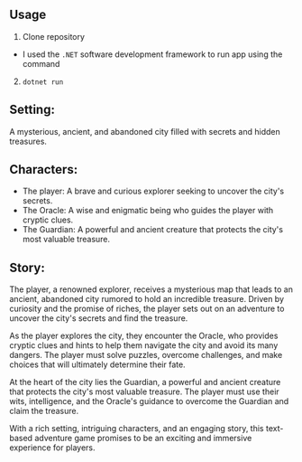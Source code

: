 ## Usage
1. Clone repository

- I used the `.NET` software development framework to run app using the command

2. `dotnet run`




## Setting: 
A mysterious, ancient, and abandoned city filled with secrets and hidden treasures.

## Characters:
- The player: A brave and curious explorer seeking to uncover the city's secrets.
- The Oracle: A wise and enigmatic being who guides the player with cryptic clues.
- The Guardian: A powerful and ancient creature that protects the city's most valuable treasure.

## Story:
The player, a renowned explorer, receives a mysterious map that leads to an ancient, abandoned city rumored to hold an incredible treasure. Driven by curiosity and the promise of riches, the player sets out on an adventure to uncover the city's secrets and find the treasure.

As the player explores the city, they encounter the Oracle, who provides cryptic clues and hints to help them navigate the city and avoid its many dangers. The player must solve puzzles, overcome challenges, and make choices that will ultimately determine their fate.

At the heart of the city lies the Guardian, a powerful and ancient creature that protects the city's most valuable treasure. The player must use their wits, intelligence, and the Oracle's guidance to overcome the Guardian and claim the treasure.

With a rich setting, intriguing characters, and an engaging story, this text-based adventure game promises to be an exciting and immersive experience for players.